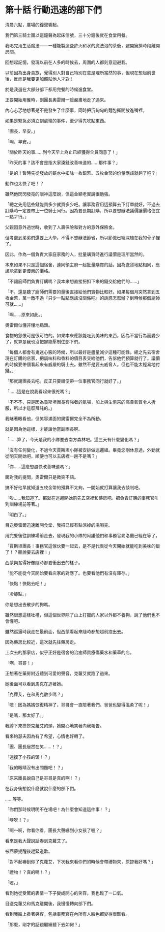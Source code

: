 # 第十話 行動迅速的部下們

清晨六點，廣場的鐘聲響起。

我們第三騎士團以這鐘聲為起床信號，三十分鐘後就在食堂用餐。


我喝完用生活魔法——一種能製造些許火和水的魔法泡的茶後，避開擁擠時段離開房間。

回想起記憶，發現以前在人多的時候去，周圍的人都刻意迴避我。


以前因為出身貴族，覺得別人對自己特別在意是理所當然的事，但現在想起前世後，反而是我要更加體貼他人才對！

於是我選在大部分部下都用完餐的時候進食堂。


正要開始用餐時，副團長奧雷爾一臉嚴肅地走了過來。

內心忐忑地想著是不是發生了什麼事，同時把沉甸甸的麵包撕開放進嘴裡。

如果是緊急必須立刻處理的事件，至少得先吃點東西。


「團長，早安。」


「啊，早安。」


「關於昨天的事......到今天早上為止已經獲得全員同意了！」


「昨天的事？該不會是指大家湊錢改善味道的......那件事？」


「是的！暫時先從發放的薪水中扣除一枚銀幣。五枚金幣的份量應該就夠了吧？」


動作也太快了吧！？

雖然他閃閃發亮的眼神這麼說，但這金額老實說很勉強。


「總之先用這些錢能買多少就買多少吧。讓事務官用這預算去下訂單就好，不過去訂購時一定要帶上一位騎士同行。因為要長期訂購，所以要想辦法議價讓價格便宜一點才行。」


父親因意外過世時，收到了人壽保險和對方的意外保險金。

但考慮到弟弟們還要上大學，不得不想辦法節省，所以節儉已經深植在我的骨子裡了。


因此，作為一個負責大家庭家務的人，批量購買時進行議價是理所當然的。

本來如果不只是這個宿舍，連同領主府一起批量購買的話，因為送貨地點相同，應該能拿到更優惠的價格。


「不讓廚師們負責訂購嗎？我本來想直接把扣下來的錢交給他們的......」


「不，還是聽了廚師們需要的量後直接給他們實物比較好。如果每個月突然拿到五枚金幣，萬一敵不過『只少一點點應該沒關係吧』的誘惑怎麼辦？到時候那個廚師可就......」


「啊......原來如此。」


奧雷爾似懂非懂地點頭。

食物的怨恨可是很可怕的。如果本來應該能吃到美味的東西，因為不當行為而變少了，就算是我也沒把握能壓制住部下們。


「每個人都會有鬼迷心竅的時候，所以最好是盡量減少這種可能性。總之先去宿舍現在訂購的店家，把調味料和香料的價目表交給他們，告訴他們預算就行了。議價的時候要帶個看起來有威嚴的騎士去。雖然不是要去威脅人，但也不能太輕易地付錢。」


「那就請團長去吧。反正只要順便帶一位事務官同行就好了。」


「......這是在說我看起來很兇嗎？」


「不不不，只是因為賈斯坦團長有強者的氣場，加上與生俱來的高貴氣質令人折服，所以才這麼拜託的。」


我瞇著眼看他，但笑容滿面的奧雷爾完全不為所動。

就是因為他這樣，才能讓他當副團長啊。


「......算了，今天是我的小隊要去南方森林吧。這三天有什麼變化嗎？」


「沒有任何變化，不過今天賈斯坦小隊被安排做巡邏組。畢竟您剛休息過，外勤就從明天開始吧。順便也可以去店裡一趟不是嗎？」


「你......這麼想趕快改善味道嗎？」


面對我的提問，奧雷爾只是微笑不語。

搞不好他早就知道五枚金幣的預算不太夠，一開始就打算讓我去談判吧。


「唉......我知道了。那就在巡邏開始前先去店裡和藥房吧。把負責訂購的事務官叫到訓練場前等著。」


「明白了。」


目送奧雷爾迅速離開食堂，我把已經有點涼掉的湯喝完。

用完餐後往訓練場前走去，發現我的小隊的阿諾他們和事務官弗洛蘭已經在等了。


「賈斯坦團長！事務官這傢伙要一起去，是不是代表從今天開始就能吃到美味的飯了！？聽說要去店裡！」


西蒙興奮得好像隨時都要衝出去的樣子。


「能不能從今天開始要看店家的對應了。也要看他們有沒有庫存。」


「快點！快點去吧！」


「冷靜點。」


你是想出去散步的狗嗎。

雖然很想這樣吐槽，但這個世界除了山上打獵的人家以外都不養狗，說了他們也不會懂吧。


雖然巡邏時我走在最前面，但西蒙看起來隨時都想超前跑出去。

因為藥房比較近，這次就先往藥房走。

上次去的那家店，似乎正好是宿舍的治癒師買療傷藥水和藥草的店。


「啊，哥哥！」


正想著在藥房附近聽到可愛的聲音，克蘿艾就跑了過來。

她後面可以看到馬克在追著她。


「克蘿艾，在和馬克散步嗎？」


「嗯！因為媽媽恢復精神了，哥哥會一直陪著我們。爸爸也變得溫柔了呢！」


「是嗎，那太好了。」


我蹲下來摸摸克蘿艾的頭，她開心地笑著向我報告。

看來約瑟夫因為有了希望，心情也好轉了。


「團、團長居然在笑......！？」


「還摸了小孩的頭！？」


「我的眼睛沒有出問題吧！？」


「原來團長說自己是哥哥是真的啊！？」


在我身後想說什麼就說什麼的部下們。

......等等。


「你們那時候明明不在場吧！為什麼會知道這件事！？」


「咿呀！？」


「啊～啊，你看你看，團長大聲嚇到小女孩了喔？」


看來是我大聲說話嚇到克蘿艾了。

被西蒙提醒後趕緊道歉。


「對不起嚇到你了克蘿艾，下次我來看你們的時候會帶禮物來，原諒我好嗎？」


「禮物！？真的嗎！？」


「嗯。」


看到她從受驚的表情一下子變成開心的笑容，我也鬆了一口氣。

目送克蘿艾和馬克離開後，我慢慢轉向部下們。

看到我臉上掛著笑容，包括事務官在內所有人臉色都變得很難看。


「那麼，剛才的話題繼續聽下去如何？」